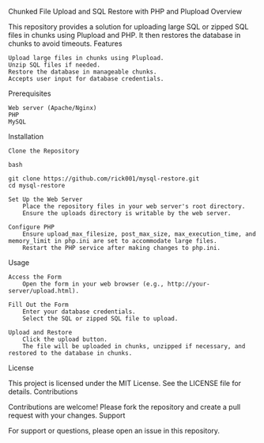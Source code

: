 Chunked File Upload and SQL Restore with PHP and Plupload
Overview

This repository provides a solution for uploading large SQL or zipped SQL files in chunks using Plupload and PHP. It then restores the database in chunks to avoid timeouts.
Features

    Upload large files in chunks using Plupload.
    Unzip SQL files if needed.
    Restore the database in manageable chunks.
    Accepts user input for database credentials.

Prerequisites

    Web server (Apache/Nginx)
    PHP
    MySQL

Installation

    Clone the Repository

    bash

    git clone https://github.com/rick001/mysql-restore.git
    cd mysql-restore

    Set Up the Web Server
        Place the repository files in your web server's root directory.
        Ensure the uploads directory is writable by the web server.

    Configure PHP
        Ensure upload_max_filesize, post_max_size, max_execution_time, and memory_limit in php.ini are set to accommodate large files.
        Restart the PHP service after making changes to php.ini.

Usage

    Access the Form
        Open the form in your web browser (e.g., http://your-server/upload.html).

    Fill Out the Form
        Enter your database credentials.
        Select the SQL or zipped SQL file to upload.

    Upload and Restore
        Click the upload button.
        The file will be uploaded in chunks, unzipped if necessary, and restored to the database in chunks.

License

This project is licensed under the MIT License. See the LICENSE file for details.
Contributions

Contributions are welcome! Please fork the repository and create a pull request with your changes.
Support

For support or questions, please open an issue in this repository.
